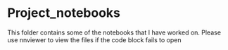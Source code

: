 # Project_notebooks

This folder contains some of the notebooks that I have worked on.
Please use nnviewer to view the files if the code block fails to open
